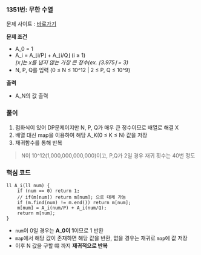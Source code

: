 ### 1351번: 무한 수열

문제 사이트 : [바로가기](https://www.acmicpc.net/problem/1351)


**문제 조건**
- A_0 = 1
- A_i = A_⌊i/P⌋ + A_⌊i/Q⌋ (i ≥ 1)  
_⌊x⌋는 x를 넘지 않는 가장 큰 정수(ex. ⌊3.975⌋ = 3)_
- N, P, Q를 입력 (0 ≤ N ≤ 10^12 | 2 ≤ P, Q ≤ 10^9)

**출력**  
- A_N의 값 출력

### 풀이
1. 점화식이 있어 DP문제이지만 N, P, Q가 매우 큰 정수이므로 배열로 해결 X
2. 배열 대신 map을 이용하여 해당 A_K(0 ≤ K ≤ N) 값을 저장
3. 재귀함수를 통해 반복
> N이 10^12(1,000,000,000,000)이고, P,Q가 2일 경우 재귀 횟수는 40번 정도

### 핵심 코드

```
ll A_i(ll num) {
    if (num == 0) return 1;
    // if(m[num]) return m[num]; 으로 대체 가능
    if (m.find(num) != m.end()) return m[num];
    m[num] = A_i(num/P) + A_i(num/Q);
    return m[num];
}
```
- `num`이 0일 경우는 **A_0이 1**이므로 1 반환
- `map`에서 해당 값이 존재하면 해당 값을 반환, 없을 경우는 재귀로 `map`에 값 저장
- 이후 N 값을 구할 떄 까지 **재귀적으로 반복**
